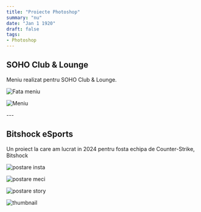```yaml
---
title: "Proiecte Photoshop"
summary: "nu"
date: "Jan 1 1920"
draft: false
tags:
- Photoshop
---
```



<h2>SOHO Club & Lounge</h2>

<p> Meniu realizat pentru SOHO Club & Lounge.
<p><div class="poza"><img src="https://i.imgur.com/dRQH4iD.jpeg" alt="Fata meniu"> </div> </p>
<p><div class="poza"><img src="https://i.imgur.com/ELpfqXX.jpeg" alt="Meniu"> </div> </p>
---

<h2>Bitshock eSports</h2>
<p>Un proiect la care am lucrat in 2024 pentru fosta echipa de Counter-Strike, Bitshock</p>
    <p><div class="poza"> <img src="https://i.imgur.com/Z9gz3Qj.jpeg" alt="postare insta"> </div> </p>
    <p><div class="poza"> <img src="https://i.imgur.com/tQ1g7XF.jpeg" alt="postare meci"> </div> </p>
    <p><div class="poza"> <img src="https://i.imgur.com/hxHgvnk.jpeg" alt="postare story"> </div> </p>
    <p><div class="poza"> <img src="https://i.imgur.com/7Kx9Gi0.jpeg" alt="thumbnail"> </div> </p>
    
</body>